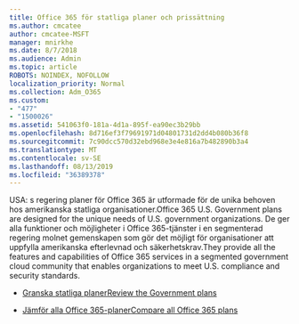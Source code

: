 ```yaml
---
title: Office 365 för statliga planer och prissättning
ms.author: cmcatee
author: cmcatee-MSFT
manager: mnirkhe
ms.date: 8/7/2018
ms.audience: Admin
ms.topic: article
ROBOTS: NOINDEX, NOFOLLOW
localization_priority: Normal
ms.collection: Adm_O365
ms.custom:
- "477"
- "1500026"
ms.assetid: 541063f0-181a-4d1a-895f-ea90ec3b29bb
ms.openlocfilehash: 8d716ef3f79691971d04801731d2dd4b080b36f8
ms.sourcegitcommit: 7c90dcc570d32ebd968e3e4e816a7b482890b3a4
ms.translationtype: MT
ms.contentlocale: sv-SE
ms.lasthandoff: 08/13/2019
ms.locfileid: "36389378"
---
```

<span data-ttu-id="f74d1-102">USA: s regering planer för Office 365 är utformade för de unika behoven hos amerikanska statliga organisationer.</span><span class="sxs-lookup"><span data-stu-id="f74d1-102">Office 365 U.S. Government plans are designed for the unique needs of U.S. government organizations.</span></span> <span data-ttu-id="f74d1-103">De ger alla funktioner och möjligheter i Office 365-tjänster i en segmenterad regering molnet gemenskapen som gör det möjligt för organisationer att uppfylla amerikanska efterlevnad och säkerhetskrav.</span><span class="sxs-lookup"><span data-stu-id="f74d1-103">They provide all the features and capabilities of Office 365 services in a segmented government cloud community that enables organizations to meet U.S. compliance and security standards.</span></span>
  
- [<span data-ttu-id="f74d1-104">Granska statliga planer</span><span class="sxs-lookup"><span data-stu-id="f74d1-104">Review the Government plans</span></span>](https://products.office.com/government/compare-office-365-government-plans)

- [<span data-ttu-id="f74d1-105">Jämför alla Office 365-planer</span><span class="sxs-lookup"><span data-stu-id="f74d1-105">Compare all Office 365 plans</span></span>](https://products.office.com/business/compare-more-office-365-for-business-plans)